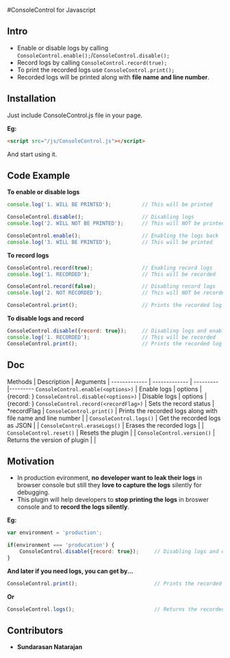 #ConsoleControl
for Javascript

## Intro

- Enable or disable logs by calling `ConsoleControl.enable();`/`ConsoleControl.disable();`
- Record logs by calling `ConsoleControl.record(true);`
- To print the recorded logs use `ConsoleControl.print();`
- Recorded logs will be printed along with **file name and line number**.

## Installation

Just include ConsoleControl.js file in your page.

**Eg:**

```html
<script src="/js/ConsoleControl.js"></script>
```

And start using it.

## Code Example

**To enable or disable logs**

```javascript
console.log('1. WILL BE PRINTED');          // This will be printed

ConsoleControl.disable();                   // Disabling logs
console.log('2. WILL NOT BE PRINTED');      // This will NOT be printed

ConsoleControl.enable();                    // Enabling the logs back
console.log('3. WILL BE PRINTED');          // This will be printed
```

**To record logs**

```javascript
ConsoleControl.record(true);                // Enabling record logs
console.log('1. RECORDED');                 // This will be recorded

ConsoleControl.record(false);               // Disabling record logs
console.log('2. NOT RECORDED');             // This will NOT be recorded

ConsoleControl.print(); 	                // Prints the recorded log
```

**To disable logs and record**

```javascript
ConsoleControl.disable({record: true}); 	// Disabling logs and enabling the record logs
console.log('1. RECORDED');         		// This will be recorded
ConsoleControl.print(); 	        		// Prints the recorded log
```

## Doc
Methods  									| Description 													| Arguments 	|
------------- 								| ------------- 												| ---------  	|---------
```ConsoleControl.enable(<options>)```		| Enable logs 													| options 		| {record: <Boolean>}
```ConsoleControl.disable(<options>)``` 	| Disable logs 													| options 		| {record: <Boolean>}
```ConsoleControl.record(<recordFlag>)``` 	| Sets the record status 										| *recordFlag 	| <Boolean>
```ConsoleControl.print()```				| Prints the recorded logs along with file name and line number	| 				|
```ConsoleControl.logs()``` 				| Get the recorded logs as JSON 								| 				|
```ConsoleControl.eraseLogs()``` 			| Erases the recorded logs 										| 				|
```ConsoleControl.reset()``` 				| Resets the plugin 											| 				|
```ConsoleControl.version()```				| Returns the version of plugin									| 				|


## Motivation

- In production evironment, **no developer want to leak their logs** in browser console but still they **love to capture the logs** silently for debugging.
- This plugin will help developers to **stop printing the logs** in broswer console and to **record the logs silently**.

**Eg:**

```javascript
var environment = 'production';

if(environment === 'producation') {
	ConsoleControl.disable({record: true}); 	// Disabling logs and enabling the record logs
}
```

**And later if you need logs, you can get by...**
```javascript
ConsoleControl.print();                         // Prints the recorded log
```
**Or**
```javascript
ConsoleControl.logs();                          // Returns the recorded logs as JSON
```

## Contributors

- **Sundarasan Natarajan**